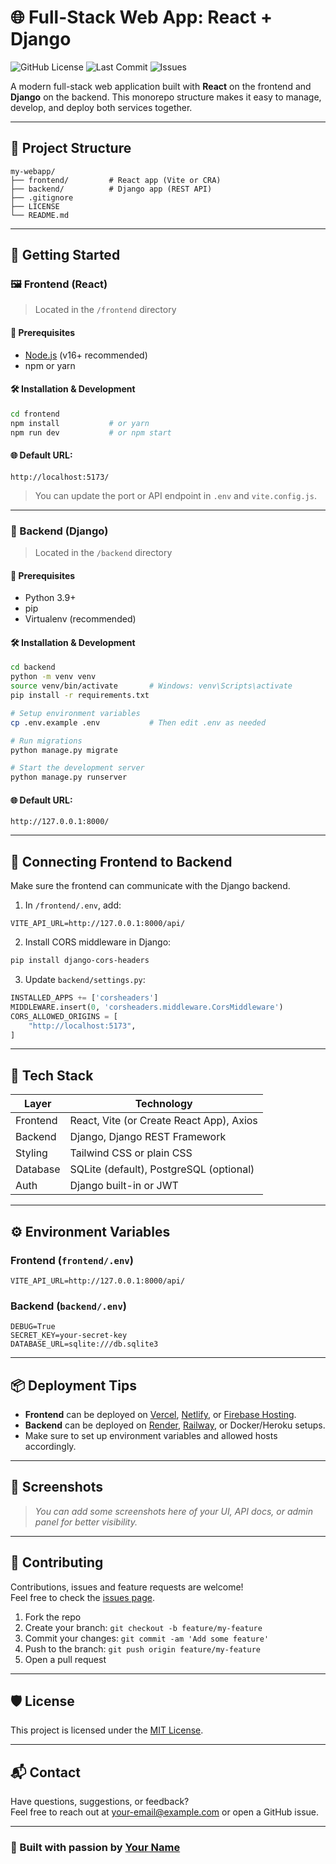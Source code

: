 
# 🌐 Full-Stack Web App: React + Django

![GitHub License](https://img.shields.io/github/license/your-username/your-repo?style=flat-square)
![Last Commit](https://img.shields.io/github/last-commit/your-username/your-repo?style=flat-square)
![Issues](https://img.shields.io/github/issues/your-username/your-repo?style=flat-square)

A modern full-stack web application built with **React** on the frontend and **Django** on the backend. This monorepo structure makes it easy to manage, develop, and deploy both services together.

---

## 📁 Project Structure

```
my-webapp/
├── frontend/         # React app (Vite or CRA)
├── backend/          # Django app (REST API)
├── .gitignore
├── LICENSE
└── README.md
```

---

## 🚀 Getting Started

### 🖼️ Frontend (React)

> Located in the `/frontend` directory

#### 🔧 Prerequisites

- [Node.js](https://nodejs.org/) (v16+ recommended)
- npm or yarn

#### 🛠️ Installation & Development

```bash
cd frontend
npm install           # or yarn
npm run dev           # or npm start
```

#### 🌐 Default URL:

```
http://localhost:5173/
```

> You can update the port or API endpoint in `.env` and `vite.config.js`.

---

### 🧩 Backend (Django)

> Located in the `/backend` directory

#### 🔧 Prerequisites

- Python 3.9+
- pip
- Virtualenv (recommended)

#### 🛠️ Installation & Development

```bash
cd backend
python -m venv venv
source venv/bin/activate       # Windows: venv\Scripts\activate
pip install -r requirements.txt

# Setup environment variables
cp .env.example .env           # Then edit .env as needed

# Run migrations
python manage.py migrate

# Start the development server
python manage.py runserver
```

#### 🌐 Default URL:

```
http://127.0.0.1:8000/
```

---

## 🔁 Connecting Frontend to Backend

Make sure the frontend can communicate with the Django backend.

1. In `/frontend/.env`, add:

```env
VITE_API_URL=http://127.0.0.1:8000/api/
```

2. Install CORS middleware in Django:

```bash
pip install django-cors-headers
```

3. Update `backend/settings.py`:

```python
INSTALLED_APPS += ['corsheaders']
MIDDLEWARE.insert(0, 'corsheaders.middleware.CorsMiddleware')
CORS_ALLOWED_ORIGINS = [
    "http://localhost:5173",
]
```

---

## 🧪 Tech Stack

| Layer      | Technology                    |
|------------|-------------------------------|
| Frontend   | React, Vite (or Create React App), Axios |
| Backend    | Django, Django REST Framework |
| Styling    | Tailwind CSS or plain CSS     |
| Database   | SQLite (default), PostgreSQL (optional) |
| Auth       | Django built-in or JWT        |

---

## ⚙️ Environment Variables

### Frontend (`frontend/.env`)
```env
VITE_API_URL=http://127.0.0.1:8000/api/
```

### Backend (`backend/.env`)
```env
DEBUG=True
SECRET_KEY=your-secret-key
DATABASE_URL=sqlite:///db.sqlite3
```

---

## 📦 Deployment Tips

- **Frontend** can be deployed on [Vercel](https://vercel.com/), [Netlify](https://netlify.com/), or [Firebase Hosting](https://firebase.google.com/).
- **Backend** can be deployed on [Render](https://render.com/), [Railway](https://railway.app/), or Docker/Heroku setups.
- Make sure to set up environment variables and allowed hosts accordingly.

---

## 📸 Screenshots

> _You can add some screenshots here of your UI, API docs, or admin panel for better visibility._

---

## 🤝 Contributing

Contributions, issues and feature requests are welcome!  
Feel free to check the [issues page](https://github.com/your-username/your-repo/issues).

1. Fork the repo
2. Create your branch: `git checkout -b feature/my-feature`
3. Commit your changes: `git commit -am 'Add some feature'`
4. Push to the branch: `git push origin feature/my-feature`
5. Open a pull request

---

## 🛡️ License

This project is licensed under the [MIT License](./LICENSE).

---

## 📬 Contact

Have questions, suggestions, or feedback?  
Feel free to reach out at [your-email@example.com](mailto:your-email@example.com) or open a GitHub issue.

---

### 🫶 Built with passion by [Your Name](https://github.com/your-username)
